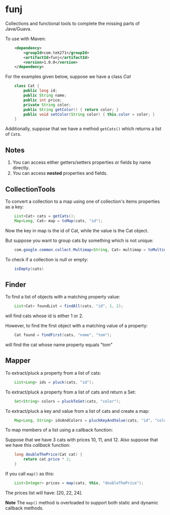 funj
====

Collections and functional tools to complete the missing parts of Java/Guava.

To use with Maven:

```XML
	<dependency>
		<groupId>com.tek271</groupId>
		<artifactId>funj</artifactId>
		<version>1.0.0</version>
	</dependency>
```

For the examples given below, suppose we have a class *Cat*

```Java
	class Cat {
		public long id;
		public String name;
		public int price;
		private String color;
		public String getColor() { return color; }
		public void setColor(String color) { this.color = color; }
	}
```

Additionally, suppose that we have a method `getCats()` which returns a list
of `Cat`s.

Notes
-----

1. You can access either getters/setters properties or fields by name directly.
2. You can access **nested** properties and fields.


CollectionTools
---------------
To convert a collection to a map using one of collection's items properties
as a key:

```Java
	List<Cat> cats = getCats();
	Map<Long, Cat> map = toMap(cats, "id");
```

Now the key in map is the id of Cat, while the value is the Cat object.

But suppose you want to group cats by something which is not unique:

```Java
	com.google.common.collect.Multimap<String, Cat> multimap = toMultimap(cats, "color");
```

To check if a collection is null or empty:

```Java
	isEmpty(cats)
```

Finder
------
To find a list of objects with a matching property value:

```Java
	List<Cat> foundList = findAll(cats, "id", 1, 2);
```

will find cats whose id is either 1 or 2.


However, to find the first object with a matching value of a property:

```Java
	Cat found = findFirst(cats, "name", "tom");
```

will find the cat whose name property equals "tom"


Mapper
------
To extract/pluck a property from a list of cats:

```Java
	List<Long> ids = pluck(cats, "id");
```

To extract/pluck a property from a list of cats and return a Set:

```Java
	Set<String> colors = pluckToSet(cats, "color");
```

To extract/pluck a key and value from a list of cats and create a map:

```Java
	Map<Long, String> idsAndColors = pluckKeyAndValue(cats, "id", "color");
```

To map members of a list using a callback function:

Suppose that we have 3 cats with prices 10, 11, and 12. Also suppose that we
have this *callback* function:

```Java
	long doubleThePrice(Cat cat) {
		return cat.price * 2;
	}
```

If you call `map()` as this:

```Java
	List<Integer> prices = map(cats, this, "doubleThePrice");
```

The prices list will have: [20, 22, 24].

**Note** The `map()` method is overloaded to support both static and dynamic callback
methods.

